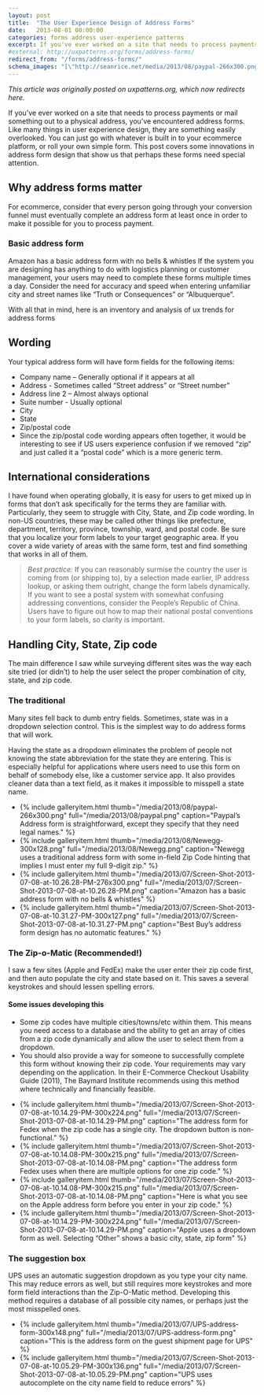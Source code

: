 ```yaml
---
layout: post
title:  "The User Experience Design of Address Forms"
date:   2013-08-01 00:00:00
categories: forms address user-experience patterns
excerpt: If you've ever worked on a site that needs to process payments or mail something out to a physical address, you've encountered address forms. This post covers some innovations in address form design that show us that perhaps these forms need special attention.
#external: http://uxpatterns.org/forms/address-forms/
redirect_from: "/forms/address-forms/"
schema_images: "[\"http://seanrice.net/media/2013/08/paypal-266x300.png\",\"http://www.seanrice.net/media/2013/07/UPS-address-form-300x148.png\"]"
---
```


_This article was originally posted on uxpatterns.org, which now redirects here._
<!-- [uxpatterns.org.](http://uxpatterns.org/forms/address-forms/).-->

If you’ve ever worked on a site that needs to process payments or mail something out to a physical address, you’ve encountered address forms. Like many things in user experience design, they are something easily overlooked. You can just go with whatever is built in to your ecommerce platform, or roll your own simple form. This post covers some innovations in address form design that show us that perhaps these forms need special attention.

## Why address forms matter

For ecommerce, consider that every person going through your conversion funnel must eventually complete an address form at least once in order to make it possible for you to process payment.

### Basic address form

Amazon has a basic address form with no bells & whistles
If the system you are designing has anything to do with logistics planning or customer management, your users may need to complete these forms multiple times a day. Consider the need for accuracy and speed when entering unfamiliar city and street names like “Truth or Consequences” or “Albuquerque”.

With all that in mind, here is an inventory and analysis of ux trends for address forms

## Wording

Your typical address form will have form fields for the following items:

- Company name – Generally optional if it appears at all
- Address - Sometimes called “Street address” or “Street number”
- Address line 2 – Almost always optional
- Suite number - Usually optional
- City
- State
- Zip/postal code
- Since the zip/postal code wording appears often together, it would be interesting to see if US users experience confusion if we removed “zip” and just called it a “postal code” which is a more generic term.

## International considerations

I have found when operating globally, it is easy for users to get mixed up in forms that don’t ask specifically for the terms they are familiar with. Particularly, they seem to struggle with City, State, and Zip code wording. In non-US countries, these may be called other things like prefecture, department, territory, province, township, ward, and postal code. Be sure that you localize your form labels to your target geographic area. If you cover a wide variety of areas with the same form, test and find something that works in all of them.

> *Best practice:* If you can reasonably surmise the country the user is coming from (or shipping to), by a selection made earlier, IP address lookup, or asking them outright, change the form labels dynamically.
If you want to see a postal system with somewhat confusing addressing conventions, consider the People’s Republic of China. Users have to figure out how to map their national postal conventions to your form labels, so clarity is important.

## Handling City, State, Zip code

The main difference I saw while surveying different sites was the way each site tried (or didn’t) to help the user select the proper combination of city, state, and zip code.

### The traditional

Many sites fell back to dumb entry fields. Sometimes, state was in a dropdown selection control. This is the simplest way to do address forms that will work.

Having the state as a dropdown eliminates the problem of people not knowing the state abbreviation for the state they are entering. This is especially helpful for applications where users need to use this form on behalf of somebody else, like a customer service app. It also provides cleaner data than a text field, as it makes it impossible to misspell a state name.

<ul class="gallery">
<li>{% include galleryitem.html thumb="/media/2013/08/paypal-266x300.png" full="/media/2013/08/paypal.png" caption="Paypal’s Address form is straightforward, except they specify that they need legal names." %}</li>
<li>{% include galleryitem.html thumb="/media/2013/08/Newegg-300x128.png" full="/media/2013/08/Newegg.png" caption="Newegg uses a traditional address form with some in-field Zip Code hinting that implies I must enter my full 9-digit zip." %}</li>
<li>{% include galleryitem.html thumb="/media/2013/07/Screen-Shot-2013-07-08-at-10.26.28-PM-276x300.png" full="/media/2013/07/Screen-Shot-2013-07-08-at-10.26.28-PM.png" caption="Amazon has a basic address form with no bells & whistles" %}</li>
<li>{% include galleryitem.html thumb="/media/2013/07/Screen-Shot-2013-07-08-at-10.31.27-PM-300x127.png" full="/media/2013/07/Screen-Shot-2013-07-08-at-10.31.27-PM.png" caption="Best Buy’s address form design has no automatic features." %}</li>
</ul>

### The Zip-o-Matic (Recommended!)

I saw a few sites (Apple and FedEx) make the user enter their zip code first, and then auto populate the city and state based on it. This saves a several keystrokes and should lessen spelling errors.

#### Some issues developing this

- Some zip codes have multiple cities/towns/etc within them. This means you need access to a database and the ability to get an array of cities from a zip code dynamically and allow the user to select them from a dropdown.
- You should also provide a way for someone to successfully complete this form without knowing their zip code. Your requirements may vary depending on the application.
In their E-Commerce Checkout Usability Guide (2011), The Baymard Institute recommends using this method where technically and financially feasible.

<ul class="gallery">
<li>{% include galleryitem.html thumb="/media/2013/07/Screen-Shot-2013-07-08-at-10.14.29-PM-300x224.png" full="/media/2013/07/Screen-Shot-2013-07-08-at-10.14.29-PM.png" caption="The address form for Fedex when the zip code has a single city. The dropdown button is non-functional." %}</li>
<li>{% include galleryitem.html thumb="/media/2013/07/Screen-Shot-2013-07-08-at-10.14.08-PM-300x215.png" full="/media/2013/07/Screen-Shot-2013-07-08-at-10.14.08-PM.png" caption="The address form Fedex uses when there are multiple options for one zip code." %}</li>
<li>{% include galleryitem.html thumb="/media/2013/07/Screen-Shot-2013-07-08-at-10.14.08-PM-300x215.png" full="/media/2013/07/Screen-Shot-2013-07-08-at-10.14.08-PM.png" caption="Here is what you see on the Apple address form before you enter in your zip code." %}</li>
<li>{% include galleryitem.html thumb="/media/2013/07/Screen-Shot-2013-07-08-at-10.14.29-PM-300x224.png" full="/media/2013/07/Screen-Shot-2013-07-08-at-10.14.29-PM.png" caption="Apple uses a dropdown form as well. Selecting “Other” shows a basic city, state, zip form" %}</li>
</ul>

### The suggestion box

UPS uses an automatic suggestion dropdown as you type your city name. This may reduce errors as well, but still requires more keystrokes and more form field interactions than the Zip-O-Matic method. Developing this method requires a database of all possible city names, or perhaps just the most misspelled ones.

<ul class="gallery">
<li>{% include galleryitem.html thumb="/media/2013/07/UPS-address-form-300x148.png" full="/media/2013/07/UPS-address-form.png" caption="This is the address form on the guest shipment page for UPS" %}</li>
<li>{% include galleryitem.html thumb="/media/2013/07/Screen-Shot-2013-07-08-at-10.05.29-PM-300x136.png" full="/media/2013/07/Screen-Shot-2013-07-08-at-10.05.29-PM.png" caption="UPS uses autocomplete on the city name field to reduce errors" %}</li>

</ul>
